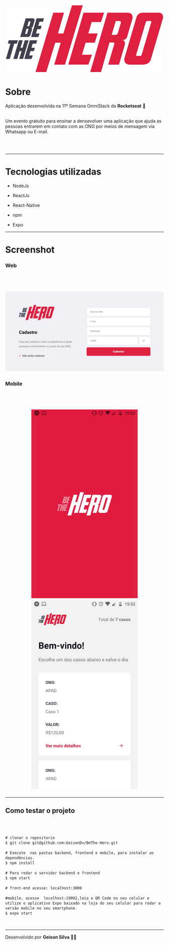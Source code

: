 <h1 align="center">
    <img src="https://github.com/GeisonDv/BeThe-Hero/blob/main/frontend/src/assets/logo.svg">
</h1>




# Sobre

Aplicação desenvolvida na 11º Semana OmniStack da **Rocketseat** 🚀
<br>
<br/>

Um evento gratuito para ensinar a densevolver uma aplicação que ajuda as pessoas entrarem em contato com as  ONG por meios de mensagem via Whatsapp ou E-mail.

<br/>
<br/>

---

# Tecnologias utilizadas


- NodeJs
- ReactJs
- React-Native

- npm
- Expo

---

# Screenshot

### Web
<br/>
<h1 align="center">
    <img src="https://github.com/GeisonDv/BeThe-Hero/blob/main/download/web.jpg">
</h1>

### Mobile
<br/>
<h1 align="center">
    <img src="https://github.com/GeisonDv/BeThe-Hero/blob/main/download/tela.jpg" height="600">
    <img src="https://github.com/GeisonDv/BeThe-Hero/blob/main/download/casos.jpg" height="600">
</h1>

---



## Como testar o projeto
<br/>

```Basb

# clonar o repositorio
$ git clone git@github.com:GeisonDv/BeThe-Hero.git

# Execute  nas pastas backend, frontend e mobile, para instalar as dependências.
$ npm install

# Para rodar o servidor backend e frontend 
$ npm start

# front-end acesse: localhost:3000

#mobile, acesse  localhost:19002,leia o QR Code no seu celular e utilize o aplicativo Expo baixado na loja do seu celular para rodar a versão mobile no seu smartphone. 
$ expo start
```
<br/>

---
Desenvolvido  por **Geison Silva** 🐱‍👤
